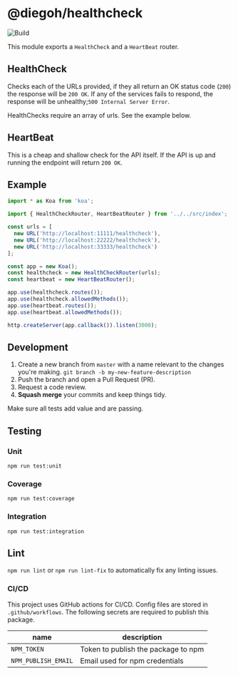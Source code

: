 # @diegoh/healthcheck

![Build](https://github.com/diegoh/healthcheck/workflows/Test/badge.svg)

This module exports a `HealthCheck` and a `HeartBeat` router.

## HealthCheck

Checks each of the URLs provided, if they all return an OK status code (`200`) the response will be `200 OK`.
If any of the services fails to respond, the response will be unhealthy;`500 Internal Server Error`.

HealthChecks require an array of urls. See the example below.

## HeartBeat

This is a cheap and shallow check for the API itself.
If the API is up and running the endpoint will return `200 OK`.

## Example

```js
import * as Koa from 'koa';

import { HealthCheckRouter, HeartBeatRouter } from '../../src/index';

const urls = [
  new URL('http://localhost:11111/healthcheck'),
  new URL('http://localhost:22222/healthcheck'),
  new URL('http://localhost:33333/healthcheck')
];

const app = new Koa();
const healthcheck = new HealthCheckRouter(urls);
const heartbeat = new HeartBeatRouter();

app.use(healthcheck.routes());
app.use(healthcheck.allowedMethods());
app.use(heartbeat.routes());
app.use(heartbeat.allowedMethods());

http.createServer(app.callback()).listen(3000);
```

## Development

1. Create a new branch from `master` with a name relevant to the changes you're making. `git branch -b my-new-feature-description`
2. Push the branch and open a Pull Request (PR).
3. Request a code review.
4. **Squash merge** your commits and keep things tidy.

Make sure all tests add value and are passing.

## Testing

### Unit

`npm run test:unit`

### Coverage

`npm run test:coverage`

### Integration

`npm run test:integration`

## Lint

`npm run lint` or `npm run lint-fix` to automatically fix any linting issues.

### CI/CD

This project uses GitHub actions for CI/CD. Config files are stored in `.github/workflows`.
The following secrets are required to publish this package.

| name                | description                         |
| ------------------- | ----------------------------------- |
| `NPM_TOKEN`         | Token to publish the package to npm |
| `NPM_PUBLISH_EMAIL` | Email used for npm credentials      |
